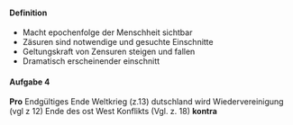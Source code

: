 #### Definition
- Macht epochenfolge der Menschheit sichtbar
- Zäsuren sind notwendige und gesuchte Einschnitte
- Geltungskraft von Zensuren steigen und fallen
- Dramatisch erscheinender einschnitt

#### Aufgabe 4
**Pro**
Endgültiges Ende Weltkrieg (z.13)
dutschland wird Wiedervereinigung (vgl z 12)
Ende des ost West Konflikts (Vgl. z. 18)
**kontra**